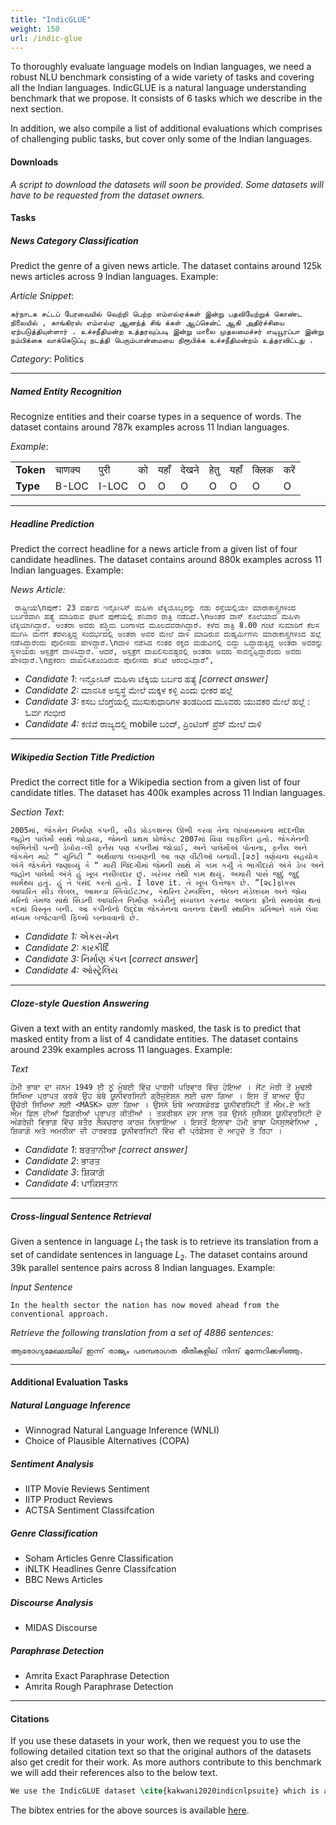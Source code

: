 ```yaml
---
title: "IndicGLUE"
weight: 150
url: /indic-glue
---
```



To thoroughly evaluate language models on Indian languages, we need a robust NLU benchmark consisting of a wide variety of tasks and covering all the Indian languages. IndicGLUE is a natural language understanding benchmark that we propose. It consists of 6 tasks which we describe in the next section.

In addition, we also compile a list of additional evaluations which comprises of challenging public tasks, but cover only some of the Indian languages.

#### Downloads

*A script to download the datasets will soon be provided. Some datasets will have to be requested from the dataset owners.*

#### Tasks

##### News Category Classification

Predict the genre of a given news article. The dataset contains around 125k news articles across 9 Indian languages. Example:

*Article Snippet*:

```
கர்நாடக சட்டப் பேரவையில் வெற்றி பெற்ற எம்எல்ஏக்கள் இன்று பதவியேற்றுக் கொண்ட நிலையில் , காங்கிரஸ் எம்எல்ஏ ஆனந்த் சிங் க்கள் ஆப்சென்ட் ஆகி அதிர்ச்சியை ஏற்படுத்தியுள்ளார் . உச்சநீதிமன்ற உத்தரவுப்படி இன்று மாலை முதலமைச்சர் எடியூரப்பா இன்று நம்பிக்கை வாக்கெடுப்பு நடத்தி பெரும்பான்மையை நிரூபிக்க உச்சநீதிமன்றம் உத்தரவிட்டது . 
```

*Category*: Politics


----


##### Named Entity Recognition

Recognize entities and their coarse types in a sequence of words. The dataset contains around 787k examples across 11 Indian languages.

*Example*:


|     |     |     |     |     |     |     |     |     |     |
|-------------|-------------|-------------|-------------|-------------|-------------|-------------|-------------|-------------|-------------|
| **Token** | चाणक्य | पुरी   | को   | यहाँ  | देखने  | हेतु   | यहाँ  | क्लिक | करें   |
| **Type** | B-LOC | I-LOC | O    | O    | O    | O    | O    | O    | O    |


----


##### Headline Prediction

 Predict the correct headline for a news article from a given list of four candidate headlines. The dataset contains around 880k examples across 11 Indian languages. Example:

*News Article:*

     ರಾಷ್ಟ್ರೀಯ\nಪುಣೆ: 23 ವರ್ಷದ ಇನ್ಫೋಸಿಸ್ ಮಹಿಳಾ ಟೆಕ್ಕಿಯೊಬ್ಬರನ್ನು ನಡು ರಸ್ತೆಯಲ್ಲಿಯೇ ಮಾರಾಕಾಸ್ತ್ರಗಳಿಂದ ಬರ್ಬರವಾಗಿ ಹತ್ಯೆ ಮಾಡಿರುವ ಘಟನೆ ಪುಣೆಯಲ್ಲಿ ಶನಿವಾರ ರಾತ್ರಿ ನಡೆದಿದೆ.\nಅಂತರ ದಾಸ್ ಕೊಲೆಯಾದ ಮಹಿಳಾ ಟೆಕ್ಕಿಯಾಗಿದ್ದಾರೆ. ಅಂತರಾ ಅವರು ಪಶ್ಚಿಮ ಬಂಗಾಳದ ಮೂಲದವರಾಗಿದ್ದಾರೆ. ಕಳೆದ ರಾತ್ರಿ 8.00 ಗಂಟೆ ಸುಮಾರಿಗೆ ಕೆಲಸ ಮುಗಿಸಿ ಮನೆಗೆ ತೆರಳುತ್ತಿದ್ದ ಸಂದರ್ಭದಲ್ಲಿ ಅಂತರಾ ಅವರ ಮೇಲೆ ದಾಳಿ ಮಾಡಿರುವ ದುಷ್ಕರ್ಮಿಗಳು ಮಾರಾಕಾಸ್ತ್ರಗಳಿಂದ ಹಲ್ಲೆ ನಡೆಸಿದ್ದಾರೆಂದು ಪೊಲೀಸರು ಹೇಳಿದ್ದಾರೆ.\nದಾಳಿ ನಡೆಸಿದ ನಂತರ ರಕ್ತದ ಮಡುವಿನಲ್ಲಿ ಬಿದ್ದು ಒದ್ದಾಡುತ್ತಿದ್ದ ಅಂತರಾ ಅವರನ್ನು ಸ್ಥಳೀಯರು ಆಸ್ಪತ್ರೆಗೆ ದಾಳಸಿದ್ದಾರೆ. ಆದರೆ, ಆಸ್ಪತ್ರೆಗೆ ದಾಖಲಿಸುವಷ್ಟರಲ್ಲಿ ಅಂತರಾ ಅವರು ಸಾವನ್ನಪ್ಪಿದ್ದಾರೆಂದು ಅವರು ಹೇಳಿದ್ದಾರೆ.\nಪ್ರಕರಣ ದಾಖಲಿಸಿಕೊಂಡಿರುವ ಪೊಲೀಸರು ತನಿಖೆ ಆರಂಭಿಸಿದ್ದಾರೆ",

* *Candidate 1*: ಇನ್ಫೋಸಿಸ್ ಮಹಿಳಾ ಟೆಕ್ಕಿಯ ಬರ್ಬರ ಹತ್ಯೆ    *[correct answer]*
* *Candidate 2:* ಮಾನಸಿಕ ಅಸ್ವಸ್ಥೆ ಮೇಲೆ  ಮಕ್ಕಳ ಕಳ್ಳಿ ಎಂದು ಭೀಕರ ಹಲ್ಲೆ
* *Candidate 3:* ಕಸಬ ಬೆಂಗ್ರೆಯಲ್ಲಿ ಮುಸುಕುಧಾರಿಗಳ ತಂಡದಿಂದ ಮೂವರು ಯುವಕರ ಮೇಲೆ ಹಲ್ಲೆ : ಓರ್ವ ಗಂಭೀರ
* *Candidate 4:* ಕಣಿವೆ ರಾಜ್ಯದಲ್ಲಿ mobile ಬಂದ್, ಪ್ರಿಂಟಿಂಗ್ ಪ್ರೆಸ್ ಮೇಲೆ ದಾಳಿ


----


##### Wikipedia Section Title Prediction

Predict the correct title for a Wikipedia section from a given list of four candidate titles. The dataset has 400k examples across 11 Indian languages.

*Section Text*:

```
2005માં, જેકમેન નિર્માણ કંપની, સીડ પ્રોડકશન્સ ઊભી કરવા તેના લાંબાસમયના મદદનીશ જહોન પાલેર્મો સાથે જોડાયા, જેમનો પ્રથમ પ્રોજેકટ 2007માં વિવા લાફલિન હતો. જેકમેનની અભિનેત્રી પત્ની ડેબોરા-લી ફર્નેસ પણ કંપનીમાં જોડાઈ, અને પાલેર્મોએ પોતાના, ફર્નેસ અને જેકમેન માટે “ યુનિટી ” અર્થવાળા લખાણની આ ત્રણ વીંટીઓ બનાવી.[૨૭] ત્રણેયના સહયોગ અંગે જેકમેને જણાવ્યું કે “ મારી જિંદગીમાં જેમની સાથે મેં કામ કર્યું તે ભાગીદારો અંગે ડેબ અને જહોન પાલેર્મો અંગે હું ખૂબ નસીબદાર છું. ખરેખર તેથી કામ થયું. અમારી પાસે જુદું જુદું સાર્મથ્ય હતું. હું તે પસંદ કરતો હતો. I love it. તે ખૂબ ઉત્તેજક છે. ”[૨૮]ફોકસ આધારિત સીડ લેબલ, આમન્ડા સ્કિવેઈટઝર, કેથરિન ટેમ્બલિન, એલન મંડેલબમ અને જોય મરિનો તેમજ સાથે સિડની આધારિત નિર્માણ કચેરીનું સંચાલન કરનાર અલાના ફ્રીનો સમાવેશ થતાં કદમાં વિસ્તૃત બની. આ કંપીનોનો ઉદ્દેશ જેકમેનના વતનના દેશની સ્થાનિક પ્રતિભાને કામે લેવા મધ્યમ બજેટવાળી ફિલ્મો બનાવવાનો છે. 
```

* *Candidate 1:* એકસ-મેન
* *Candidate 2:* કારકીર્દિ
* *Candidate 3:* નિર્માણ કંપન [*correct answer*]
* *Candidate 4:* ઓસ્ટ્રેલિય


----


##### Cloze-style Question Answering

Given a text with an entity randomly masked, the task is to predict that masked entity from a list of 4 candidate entities. The dataset contains around 239k examples across 11 languages. Example:

*Text*

```
ਹੋਮੀ ਭਾਬਾ ਦਾ ਜਨਮ 1949 ਈ ਨੂਂ ਮੁੰਬਈ ਵਿੱਚ ਪਾਰਸੀ ਪਰਿਵਾਰ ਵਿੱਚ ਹੋਇਆ । ਸੇਂਟ ਮੇਰੀ ਤੋਂ ਮੁਢਲੀ ਸਿਖਿਆ ਪ੍ਰਾਪਤ ਕਰਕੇ ਉਹ ਬੰਬੇ ਯੂਨੀਵਰਸਿਟੀ ਗ੍ਰੈਜੁਏਸ਼ਨ ਲਈ ਚਲਾ ਗਿਆ । ਇਸ ਤੋਂ ਬਾਅਦ ਉਹ ਉਚੇਰੀ ਸਿਖਿਆ ਲਈ <MASK> ਚਲਾ ਗਿਆ । ਉਸਨੇ ਓਥੇ ਆਕਸਫੋਰਡ ਯੂਨੀਵਰਸਿਟੀ ਤੋਂ ਐਮ.ਏ ਅਤੇ ਐਮ ਫਿਲ ਦੀਆਂ ਡਿਗਰੀਆਂ ਪ੍ਰਾਪਤ ਕੀਤੀਆਂ । ਤਕਰੀਬਨ ਦਸ ਸਾਲ ਤਕ ਉਸਨੇ ਸੁਸੈਕਸ ਯੂਨੀਵਰਸਿਟੀ ਦੇ ਅੰਗਰੇਜ਼ੀ ਵਿਭਾਗ ਵਿੱਚ ਬਤੌਰ ਲੈਕਚਰਾਰ ਕਾਰਜ ਨਿਭਾਇਆ । ਇਸਤੋਂ ਇਲਾਵਾ ਹੋਮੀ ਭਾਬਾ ਪੈਨਸੁਲਵੇਨਿਆ , ਸ਼ਿਕਾਗੋ ਅਤੇ ਅਮਰੀਕਾ ਦੀ ਹਾਰਵਰਡ ਯੂਨੀਵਰਸਿਟੀ ਵਿੱਚ ਵੀ ਪ੍ਰੋਫ਼ੇਸਰ ਦੇ ਆਹੁਦੇ ਤੇ ਰਿਹਾ ।
```

* *Candidate 1*: ਬਰਤਾਨੀਆ *[correct answer]*
* *Candidate 2*: ਭਾਰਤ
* *Candidate 3*: ਸ਼ਿਕਾਗੋ
* *Candidate 4*: ਪਾਕਿਸਤਾਨ


----


##### Cross-lingual Sentence Retrieval

Given a sentence in language $L_1$ the task is to retrieve its translation from a set of candidate sentences in language $L_2$. The dataset contains around 39k parallel sentence pairs across 8 Indian languages. Example:

*Input Sentence*

```
In the health sector the nation has now moved ahead from the conventional approach.
```

*Retrieve the following translation from a set of 4886 sentences:*

```
ആരോഗ്യമേഖലയില് ഇന്ന് രാജ്യം പരമ്പരാഗത രീതികളില് നിന്ന് മുന്നേറിക്കഴിഞ്ഞു.
```


----


#### Additional Evaluation Tasks

##### Natural Language Inference

- Winnograd Natural Language Inference (WNLI)
- Choice of Plausible Alternatives (COPA)

##### Sentiment Analysis

- IITP Movie Reviews Sentiment 
- IITP Product Reviews
- ACTSA Sentiment Classifcation

##### Genre Classification

- Soham Articles Genre Classification
- iNLTK Headlines Genre Classifcation
- BBC News Articles

##### Discourse Analysis

* MIDAS Discourse


##### Paraphrase Detection

* Amrita Exact Paraphrase Detection
* Amrita Rough Paraphrase Detection

----

#### Citations


If you use these datasets in your work, then we request you to use the following detailed citation text so that the original authors of the datasets also get credit for their work. As more authors contribute to this benchmark we will add their references also to the below text.


```latex
We use the IndicGLUE dataset \cite{kakwani2020indicnlpsuite} which is an evaluation benchmark containing datasets for NLU tasks in Indian languages. Some of these datasets were built from Wikipidea and IndicCorp\cite{kakwani2020indicnlpsuite}. In addition, it also contains other publicly available datasets for cross-lingual similarity \cite{siripragrada-etal-2020-multilingual}, named entity recognition \cite{pan-etal-2017-cross}, paraphrase detection \cite{Kumar2016DPILFIRE2016OO}, discourse analysis \cite{Dhanwal2020AnAD}, sentiment analysis \cite{cicling/Akhtar16,DBLP:conf/coling/Akhtar0EB16, mukku-mamidi-2017-actsa} and genre classification \tablefootnote{https://github.com/goru001/inltk}\tablefootnote{https://www.kaggle.com/csoham/classification-bengali-news-articles-indicnlp}\tablefootnote{https://github.com/NirantK/hindi2vec/releases/tag/bbc-hindi-v0.1}. It also contains translations of the original WNLI\cite{Levesque2011TheWS} and COPA \cite{Gordon2011SemEval2012T7} datasets in 3 Indian languages. 
```

The bibtex entries for the above sources is available [here](https://indicnlp.ai4bharat.org/papers/arxiv2020_indic-glue.bib).